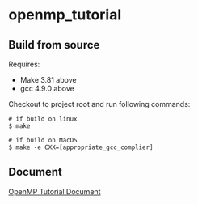 # openmp_tutorial


## Build from source

Requires:

- Make 3.81 above
- gcc  4.9.0 above

Checkout to project root and run following commands:
```shell
# if build on linux
$ make

# if build on MacOS
$ make -e CXX=[appropriate_gcc_complier]
```

## Document
[OpenMP Tutorial Document]()
